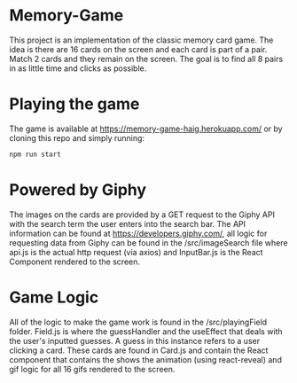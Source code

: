 # Memory-Game
This project is an implementation of the classic memory card game. The idea is there are 16 cards on the screen and each card is part of a pair. Match 2 cards and they remain on the screen. The goal is to find all 8 pairs in as little time and clicks as possible. 

# Playing the game
The game is available at https://memory-game-haig.herokuapp.com/ or by cloning this repo and simply running:
```bash
npm run start
```

# Powered by Giphy
The images on the cards are provided by a GET request to the Giphy API with the search term the user enters into the search bar. The API information can be found at https://developers.giphy.com/, all logic for requesting data from Giphy can be found in the /src/imageSearch file where api.js is the actual http request (via axios) and InputBar.js is the React Component rendered to the screen.

# Game Logic
All of the logic to make the game work is found in the /src/playingField folder. Field.js is where the guessHandler and the useEffect that deals with the user's inputted guesses. A guess in this instance refers to a user clicking a card. These cards are found in Card.js and contain the React component that contains the shows the animation (using react-reveal) and gif logic for all 16 gifs rendered to the screen.
